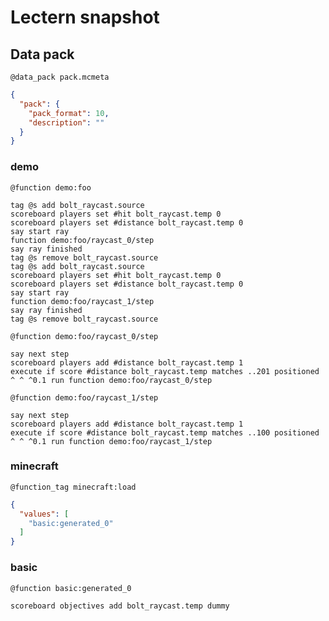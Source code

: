 # Lectern snapshot

## Data pack

`@data_pack pack.mcmeta`

```json
{
  "pack": {
    "pack_format": 10,
    "description": ""
  }
}
```

### demo

`@function demo:foo`

```mcfunction
tag @s add bolt_raycast.source
scoreboard players set #hit bolt_raycast.temp 0
scoreboard players set #distance bolt_raycast.temp 0
say start ray
function demo:foo/raycast_0/step
say ray finished
tag @s remove bolt_raycast.source
tag @s add bolt_raycast.source
scoreboard players set #hit bolt_raycast.temp 0
scoreboard players set #distance bolt_raycast.temp 0
say start ray
function demo:foo/raycast_1/step
say ray finished
tag @s remove bolt_raycast.source
```

`@function demo:foo/raycast_0/step`

```mcfunction
say next step
scoreboard players add #distance bolt_raycast.temp 1
execute if score #distance bolt_raycast.temp matches ..201 positioned ^ ^ ^0.1 run function demo:foo/raycast_0/step
```

`@function demo:foo/raycast_1/step`

```mcfunction
say next step
scoreboard players add #distance bolt_raycast.temp 1
execute if score #distance bolt_raycast.temp matches ..100 positioned ^ ^ ^0.1 run function demo:foo/raycast_1/step
```

### minecraft

`@function_tag minecraft:load`

```json
{
  "values": [
    "basic:generated_0"
  ]
}
```

### basic

`@function basic:generated_0`

```mcfunction
scoreboard objectives add bolt_raycast.temp dummy
```
